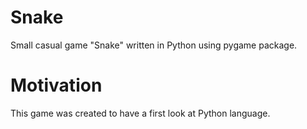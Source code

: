 # Snake
Small casual game "Snake" written in Python using pygame package.

# Motivation

This game was created to have a first look at Python language.
